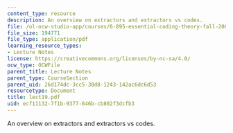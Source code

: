 ```yaml
---
content_type: resource
description: An overview on extractors and extractors vs codes.
file: /ol-ocw-studio-app/courses/6-895-essential-coding-theory-fall-2004/ecf111327f1b9377646bcb802f3dcfb3_lect19.pdf
file_size: 194771
file_type: application/pdf
learning_resource_types:
- Lecture Notes
license: https://creativecommons.org/licenses/by-nc-sa/4.0/
ocw_type: OCWFile
parent_title: Lecture Notes
parent_type: CourseSection
parent_uid: 26d174dc-3cc5-30d8-1243-142ac6dc6d53
resourcetype: Document
title: lect19.pdf
uid: ecf11132-7f1b-9377-646b-cb802f3dcfb3
---
```

An overview on extractors and extractors vs codes.
